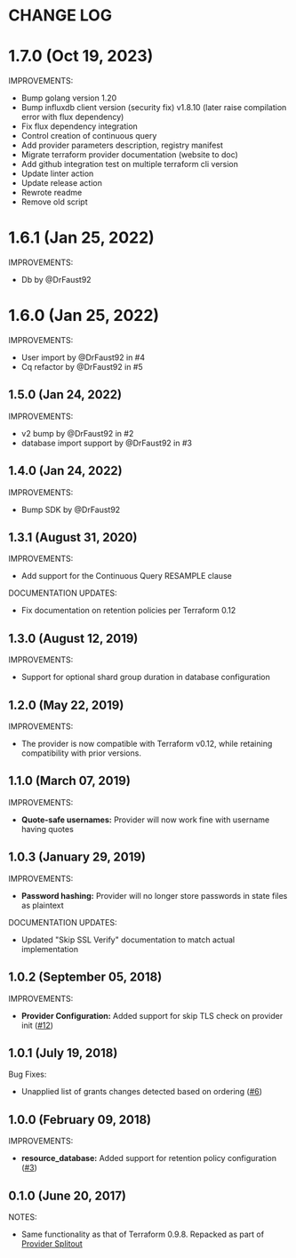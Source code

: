 # CHANGE LOG

# 1.7.0 (Oct 19, 2023)

IMPROVEMENTS:

* Bump golang version 1.20
* Bump influxdb client version (security fix) v1.8.10 (later raise compilation error with flux dependency)
* Fix flux dependency integration
* Control creation of continuous query
* Add provider parameters description, registry manifest
* Migrate terraform provider documentation (website to doc)
* Add github integration test on multiple terraform cli version
* Update linter action
* Update release action
* Rewrote readme
* Remove old script


# 1.6.1 (Jan 25, 2022)

IMPROVEMENTS:

* Db by @DrFaust92

# 1.6.0 (Jan 25, 2022)

IMPROVEMENTS:

* User import by @DrFaust92 in #4
* Cq refactor by @DrFaust92 in #5

## 1.5.0 (Jan 24, 2022)

IMPROVEMENTS:

* v2 bump by @DrFaust92 in #2
* database import support by @DrFaust92 in #3

## 1.4.0 (Jan 24, 2022)

IMPROVEMENTS:

* Bump SDK by @DrFaust92

## 1.3.1 (August 31, 2020)

IMPROVEMENTS:

* Add support for the Continuous Query RESAMPLE clause

DOCUMENTATION UPDATES:

* Fix documentation on retention policies per Terraform 0.12

## 1.3.0 (August 12, 2019)

IMPROVEMENTS:

* Support for optional shard group duration in database configuration

## 1.2.0 (May 22, 2019)

IMPROVEMENTS:

* The provider is now compatible with Terraform v0.12, while retaining compatibility with prior versions.

## 1.1.0 (March 07, 2019)

IMPROVEMENTS:

* **Quote-safe usernames:** Provider will now work fine with username having quotes

## 1.0.3 (January 29, 2019)

IMPROVEMENTS:

* **Password hashing:** Provider will no longer store passwords in state files as plaintext

DOCUMENTATION UPDATES:

* Updated "Skip SSL Verify" documentation to match actual implementation

## 1.0.2 (September 05, 2018)

IMPROVEMENTS:

* **Provider Configuration:** Added support for skip TLS check on provider init ([#12](https://github.com/terraform-providers/terraform-provider-influxdb/issues/11))

## 1.0.1 (July 19, 2018)

Bug Fixes:

* Unapplied list of grants changes detected based on ordering ([#6](https://github.com/terraform-providers/terraform-provider-influxdb/issues/6))

## 1.0.0 (February 09, 2018)

IMPROVEMENTS:

* **resource_database:** Added support for retention policy configuration ([#3](https://github.com/terraform-providers/terraform-provider-influxdb/issues/3))

## 0.1.0 (June 20, 2017)

NOTES:

* Same functionality as that of Terraform 0.9.8. Repacked as part of [Provider Splitout](https://www.hashicorp.com/blog/upcoming-provider-changes-in-terraform-0-10/)
